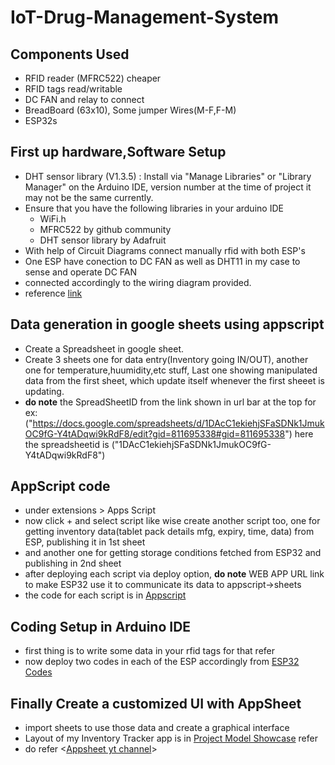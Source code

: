 # IoT-Drug-Management-System

## Components Used
- RFID reader (MFRC522) cheaper
- RFID tags read/writable
- DC FAN and relay to connect
- BreadBoard (63x10), Some jumper Wires(M-F,F-M)
- ESP32s
  
## First up hardware,Software Setup
- DHT sensor library (V1.3.5) : Install via "Manage Libraries" or "Library Manager" on the Arduino IDE, version number at the time of project it may not be the same currently.
- Ensure that you have the following libraries in your arduino IDE
  - WiFi.h
  - MFRC522 by github community
  - DHT sensor library by Adafruit 
- With help of Circuit Diagrams connect manually rfid with both ESP's
- One ESP have conection to DC FAN as well as DHT11 in my case to sense and operate DC FAN
- connected accordingly to the wiring diagram provided.
- reference [link](https://youtu.be/pJLjFm4Ipro?si=R0mi3gIHKcW8hYkH)

## Data generation in google sheets using appscript
- Create a Spreadsheet in google sheet.
- Create 3 sheets one for data entry(Inventory going IN/OUT), another one for temperature,huumidity,etc stuff, Last one showing manipulated data from the first sheet, which update
  itself whenever the first sheeet is updating.
- **do note** the SpreadSheetID from the link shown in url bar at the top for ex: ("https://docs.google.com/spreadsheets/d/1DAcC1ekiehjSFaSDNk1JmukOC9fG-Y4tADqwi9kRdF8/edit?gid=811695338#gid=811695338")
  here the spreadsheetid is ("1DAcC1ekiehjSFaSDNk1JmukOC9fG-Y4tADqwi9kRdF8")

##  AppScript code
- under extensions > Apps Script
- now click + and select script like wise create another script too, one for getting inventory data(tablet pack details mfg, expiry, time, data) from ESP, publishing it in 1st sheet
- and another one for getting storage conditions fetched from ESP32 and publishing in 2nd sheet
- after deploying each script via deploy option, **do note** WEB APP URL link to make ESP32 use it to communicate its data to appscript->sheets 
- the code for each script is in [Appscript](https://github.com/Sanjay3184/IoT-Driven-Drug-Management-System/tree/main/AppScript)

## Coding Setup in Arduino IDE
- first thing is to write some data in your rfid tags for that refer <codefile>
- now deploy two codes in each of the ESP accordingly from [ESP32 Codes](https://github.com/Sanjay3184/IoT-Driven-Drug-Management-System/tree/main/ESP32%20Codes)

## Finally Create a customized UI with AppSheet
- import sheets to use those data and create a graphical interface
- Layout of my Inventory Tracker app is in [Project Model Showcase](https://github.com/Sanjay3184/IoT-Driven-Drug-Management-System/tree/main/Project%20Model%20Showcase) refer
- do refer <[Appsheet yt channel](www.youtube.com/@AppSheetApps)>
